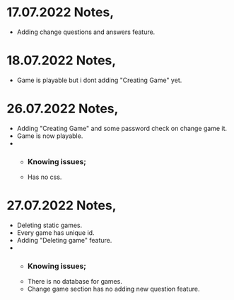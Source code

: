 <h1> 17.07.2022 Notes,</h1>
<ul>
    <li> Adding change questions and answers feature.</li>
</ul>
<h1> 18.07.2022 Notes, </h1>
<ul>
    <li> Game is playable but i dont adding "Creating Game" yet.</li>
</ul>
<h1> 26.07.2022 Notes,</h1>
<ul>
    <li> Adding "Creating Game" and some password check on change game it.</li>
    <li> Game is now playable.</li>
    <li> 
        <ul>
            <li> <h3> Knowing issues; </h3> </li>
            <li> Has no css. </li>
        </ul> 
     </li>
    
</ul>
<h1> 27.07.2022 Notes,</h1>
<ul>
    <li> Deleting static games.</li>
    <li> Every game has unique id.</li>
    <li> Adding "Deleting game" feature. </li>
    <li> 
        <ul>
            <li> <h3> Knowing issues; </h3> </li>
            <li> There is no database for games. </li>
            <li> Change game section has no adding new question feature. </li>
        </ul> 
     </li>
</ul>
